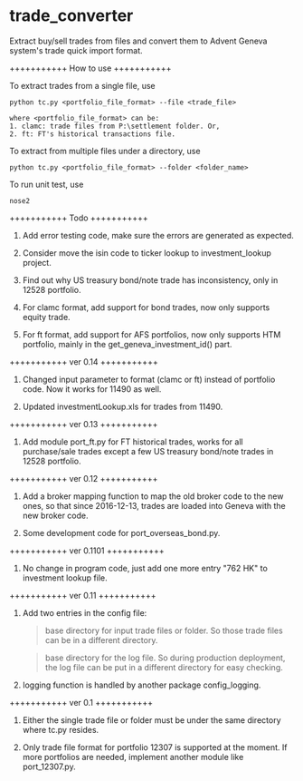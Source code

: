 # trade_converter

Extract buy/sell trades from files and convert them to Advent Geneva system's trade quick import format.

+++++++++++
How to use
+++++++++++

To extract trades from a single file, use

	python tc.py <portfolio_file_format> --file <trade_file>

	where <portfolio_file_format> can be:
	1. clamc: trade files from P:\settlement folder. Or,
	2. ft: FT's historical transactions file.

To extract from multiple files under a directory, use

	python tc.py <portfolio_file_format> --folder <folder_name>


To run unit test, use

	nose2


+++++++++++
Todo
+++++++++++
1. Add error testing code, make sure the errors are generated as expected.

2. Consider move the isin code to ticker lookup to investment_lookup project.

3. Find out why US treasury bond/note trade has inconsistency, only in 12528 portfolio.

4. For clamc format, add support for bond trades, now only supports equity trade.

5. For ft format, add support for AFS portfolios, now only supports HTM portfolio, mainly in the get_geneva_investment_id() part.



+++++++++++
ver 0.14
+++++++++++
1. Changed input parameter to format (clamc or ft) instead of portfolio code. Now it works for 11490 as well.

2. Updated investmentLookup.xls for trades from 11490.



+++++++++++
ver 0.13
+++++++++++
1. Add module port_ft.py for FT historical trades, works for all purchase/sale trades except a few US treasury bond/note trades in 12528 portfolio.



+++++++++++
ver 0.12
+++++++++++
1. Add a broker mapping function to map the old broker code to the new ones, so that since 2016-12-13, trades are loaded into Geneva with the new broker code.

2. Some development code for port_overseas_bond.py.



+++++++++++
ver 0.1101
+++++++++++
1. No change in program code, just add one more entry "762 HK" to investment lookup file.



+++++++++++
ver 0.11
+++++++++++

1. Add two entries in the config file:

	> base directory for input trade files or folder. So those trade files can be in a different directory.

	> base directory for the log file. So during production deployment, the log file can be put in a different directory for easy checking.

2. logging function is handled by another package config_logging.



+++++++++++
ver 0.1
+++++++++++

1. Either the single trade file or folder must be under the same directory where tc.py resides.

2. Only trade file format for portfolio 12307 is supported at the moment. If more portfolios are needed, implement another module like port_12307.py.